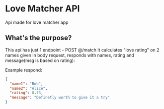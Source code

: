 # Love Matcher API

Api made for love matcher app

## What's the purpose?

This api has just 1 endpoint - POST @/match
It calculates "love rating" on 2 names given in body request, responds with  names, rating and message(msg is based on rating):

Example respond:
```json
{
  "name1": "Bob",
  "name2": "Alice",
  "rating": 0.73,
  "message": "Definetly worth to give it a try"
}
```
